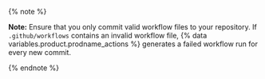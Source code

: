 {% note %}

**Note:** Ensure that you only commit valid workflow files to your repository. If `.github/workflows` contains an invalid workflow file, {% data variables.product.prodname_actions %} generates a failed workflow run for every new commit.

{% endnote %}
